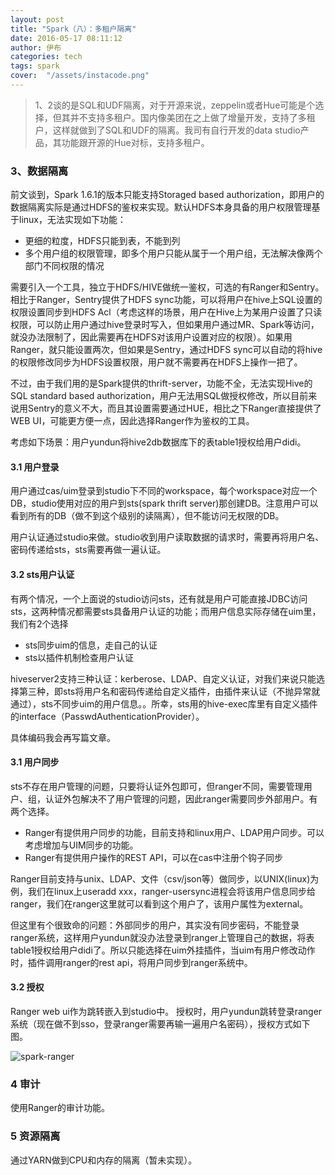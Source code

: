 ```yaml
---
layout: post
title: "Spark（八）：多租户隔离"
date: 2016-05-17 08:11:12
author: 伊布
categories: tech
tags: spark
cover:  "/assets/instacode.png"
---
```


> 1、2谈的是SQL和UDF隔离，对于开源来说，zeppelin或者Hue可能是个选择，但其并不支持多租户。国内像美团在之上做了增量开发，支持了多租户，这样就做到了SQL和UDF的隔离。我司有自行开发的data studio产品，其功能跟开源的Hue对标，支持多租户。

### 3、数据隔离

前文谈到，Spark 1.6.1的版本只能支持Storaged based authorization，即用户的数据隔离实际是通过HDFS的鉴权来实现。默认HDFS本身具备的用户权限管理基于linux，无法实现如下功能：

- 更细的粒度，HDFS只能到表，不能到列
- 多个用户组的权限管理，即多个用户只能从属于一个用户组，无法解决像两个部门不同权限的情况

需要引入一个工具，独立于HDFS/HIVE做统一鉴权，可选的有Ranger和Sentry。相比于Ranger，Sentry提供了HDFS sync功能，可以将用户在hive上SQL设置的权限设置同步到HDFS Acl（考虑这样的场景，用户在Hive上为某用户设置了只读权限，可以防止用户通过hive登录时写入，但如果用户通过MR、Spark等访问，就没办法限制了，因此需要再在HDFS对该用户设置对应的权限）。如果用Ranger，就只能设置两次，但如果是Sentry，通过HDFS sync可以自动的将hive的权限修改同步为HDFS设置权限，用户就不需要再在HDFS上操作一把了。

不过，由于我们用的是Spark提供的thrift-server，功能不全，无法实现Hive的SQL standard based authorization，用户无法用SQL做授权修改，所以目前来说用Sentry的意义不大，而且其设置需要通过HUE，相比之下Ranger直接提供了WEB UI，可能更方便一点，因此选择Ranger作为鉴权的工具。

考虑如下场景：用户yundun将hive2db数据库下的表table1授权给用户didi。

#### 3.1 用户登录

用户通过cas/uim登录到studio下不同的workspace，每个workspace对应一个DB，studio使用对应的用户到sts(spark thrift server)那创建DB。注意用户可以看到所有的DB（做不到这个级别的读隔离），但不能访问无权限的DB。

用户认证通过studio来做。studio收到用户读取数据的请求时，需要再将用户名、密码传递给sts，sts需要再做一遍认证。

#### 3.2 sts用户认证

有两个情况，一个上面说的studio访问sts，还有就是用户可能直接JDBC访问sts，这两种情况都需要sts具备用户认证的功能；而用户信息实际存储在uim里，我们有2个选择

- sts同步uim的信息，走自己的认证
- sts以插件机制检查用户认证

hiveserver2支持三种认证：kerberose、LDAP、自定义认证，对我们来说只能选择第三种，即sts将用户名和密码传递给自定义插件，由插件来认证（不抛异常就通过），sts不同步uim的用户信息。。所幸，sts用的hive-exec库里有自定义插件的interface（PasswdAuthenticationProvider）。

具体编码我会再写篇文章。

#### 3.1 用户同步

sts不存在用户管理的问题，只要将认证外包即可，但ranger不同，需要管理用户、组，认证外包解决不了用户管理的问题，因此ranger需要同步外部用户。有两个选择。

- Ranger有提供用户同步的功能，目前支持和linux用户、LDAP用户同步。可以考虑增加与UIM同步的功能。
- Ranger有提供用户操作的REST API，可以在cas中注册个钩子同步

Ranger目前支持与unix、LDAP、文件（csv/json等）做同步，以UNIX(linux)为例，我们在linux上useradd xxx，ranger-usersync进程会将该用户信息同步给ranger，我们在ranger这里就可以看到这个用户了，该用户属性为external。

但这里有个很致命的问题：外部同步的用户，其实没有同步密码，不能登录ranger系统，这样用户yundun就没办法登录到ranger上管理自己的数据，将表table1授权给用户didi了。所以只能选择在uim外挂插件，当uim有用户修改动作时，插件调用ranger的rest api，将用户同步到ranger系统中。


#### 3.2 授权

Ranger web ui作为跳转嵌入到studio中。
授权时，用户yundun跳转登录ranger系统（现在做不到sso，登录ranger需要再输一遍用户名密码），授权方式如下图。

![spark-ranger](http://7xir15.com1.z0.glb.clouddn.com/spark-ranger-1.png)

### 4 审计

使用Ranger的审计功能。

### 5 资源隔离

通过YARN做到CPU和内存的隔离（暂未实现）。

